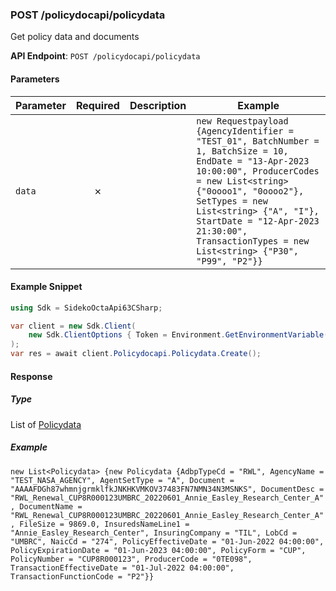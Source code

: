 
### POST /policydocapi/policydata <a name="create"></a>

Get policy data and documents

**API Endpoint**: `POST /policydocapi/policydata`

#### Parameters

| Parameter | Required | Description | Example |
|-----------|:--------:|-------------|--------|
| `data` | ✗ |  | `new Requestpayload {AgencyIdentifier = "TEST_01", BatchNumber = 1, BatchSize = 10, EndDate = "13-Apr-2023 10:00:00", ProducerCodes = new List<string> {"0oooo1", "0oooo2"}, SetTypes = new List<string> {"A", "I"}, StartDate = "12-Apr-2023 21:30:00", TransactionTypes = new List<string> {"P30", "P99", "P2"}}` |

#### Example Snippet

```csharp
using Sdk = SidekoOctaApi63CSharp;

var client = new Sdk.Client(
    new Sdk.ClientOptions { Token = Environment.GetEnvironmentVariable("API_TOKEN")! }
);
var res = await client.Policydocapi.Policydata.Create();

```

#### Response

##### Type
List of [Policydata](/SidekoOctaApi63CSharp/Types/Policydata.cs)

##### Example
`new List<Policydata> {new Policydata {AdbpTypeCd = "RWL", AgencyName = "TEST_NASA_AGENCY", AgentSetType = "A", Document = "AAAAFDGh87whmnjgrmklfkJNKHKVMKOV37483FN7NMN34N3MSNKS", DocumentDesc = "RWL_Renewal_CUP8R000123UMBRC_20220601_Annie_Easley_Research_Center_A", DocumentName = "RWL_Renewal_CUP8R000123UMBRC_20220601_Annie_Easley_Research_Center_A", FileSize = 9869.0, InsuredsNameLine1 = "Annie_Easley_Research_Center", InsuringCompany = "TIL", LobCd = "UMBRC", NaicCd = "274", PolicyEffectiveDate = "01-Jun-2022 04:00:00", PolicyExpirationDate = "01-Jun-2023 04:00:00", PolicyForm = "CUP", PolicyNumber = "CUP8R000123", ProducerCode = "0TE098", TransactionEffectiveDate = "01-Jul-2022 04:00:00", TransactionFunctionCode = "P2"}}`
